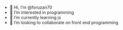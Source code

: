 - 👋 Hi, I’m @foruzan70
- 👀 I’m interested in programming
- 🌱 I’m currently learning js
- 💞️ I’m looking to collaborate on front end programming

  

<!---
foruzan70/foruzan70 is a ✨ special ✨ repository because its `README.md` (this file) appears on your GitHub profile.
You can click the Preview link to take a look at your changes.
--->
